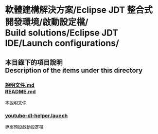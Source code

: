 # 軟體建構解決方案/Eclipse JDT 整合式開發環境/啟動設定檔/<br />Build solutions/Eclipse JDT IDE/Launch configurations/

## 本目錄下的項目說明<br />Description of the items under this directory
### [說明文件.md<br />README.md](README.md)
本說明文件

### [youtube-dl-helper.launch](youtube-dl-helper.launch)
專案預設啟動設定檔

